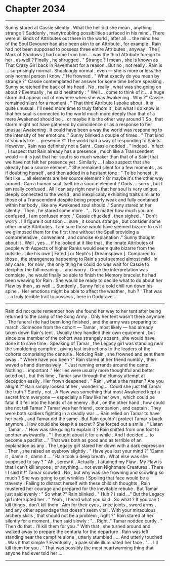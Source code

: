 
# Chapter 2034


---

Sunny stared at Cassie silently .
What the hell did she mean , anything strange ?
Suddenly , manytroubling possibilities surfaced in his mind . There were all kinds of Attributes out there in the world , after all … the mind hex of the Soul Devourer had also been akin to an Attribute , for example .
Rain had not been supposed to possess three entire Attributes , anyway . The [ Mark of Shadows ] had come from him … was the third Attribute foreign to her , as well ?
Finally , he shrugged .
" Strange ? I mean , she is known as That Crazy Girl back in Ravenheart for a reason . But no , not really . Rain is … surprisingly normal . Shockingly normal , even — she is more or less the only normal person I know ."
He frowned .
" What exactly do you mean by strange ?"
Cassie contemplated her answer for some time before speaking .
Sunny scratched the back of his head .
No , really , what was she going on about ?
Eventually , he said hesitantly :
" Well … come to think of it … a huge storm did appear out of nowhere when she was Awakening . Why ?"
Cassie remained silent for a moment .
" That third Attribute I spoke about , it is quite unusual . I'll need more time to truly fathom it , but what I do know is that her soul is connected to the world much more deeply than that of a mere Awakened should be … or maybe it is the other way around ? So , that storm might not have gathered by coincidence or as a response to her unusual Awakening . It could have been a way the world was responding to the intensity of her emotions ."
Sunny blinked a couple of times .
" That kind of sounds like … presence ?"
The world had a way of responding to Saints .
However , Rain was definitely not a Saint .
Cassie nodded .
" Indeed . In fact , I suspect that Rain already has a presence , much like a Transcendent would — it is just that her soul is so much weaker than that of a Saint that we have not felt her presence yet . Similarly … I also suspect that she already has a source element ."
She remained silent for a few moments , as if doubting herself , and then added in a hesitant tone :
" To be honest , it felt like … all elements are her source element ? Or maybe it's the other way around . Can a human soul itself be a source element ? Gods … sorry , but I am really confused . All I can say right now is that her soul is very unique , deeply connected to the world , and inexplicably exhibiting traits similar to those of a Transcendent despite being properly weak and fully contained within her body , like any Awakened soul should ."
Sunny stared at her silently .
Then , he stared some more .
"... No matter how much you are confused , I am confused more ."
Cassie chuckled , then sighed .
" Don't worry . I'll figure it out soon … sure , it sounds strange , but consider some other innate Attributes . I am sure those would have seemed bizarre to us if we glimpsed them for the first time without the Spell providing a comprehensive , convenient , and concise explanation ."
Sunny thought about it .
Well , yes … if he looked at it like that , the innate Attributes of people with Aspects of higher Ranks would seem quite bizarre from the outside . Like his own [ Fated ] or Neph's [ Dreamspawn ].
Compared to those , the strangeness happening to Rain's soul seemed almost mild .
In any case , for now , the only thing he could do was wait for Cassie to decipher the full meaning ... and worry .
Once the interpretation was complete , he would finally be able to finish the Memory bracelet he had been weaving for Rain .
She would be ready to decide what to do about her Flaw by then , as well …
Suddenly , Sunny felt a cold chill run down his spine .
'Her emotions might be able to affect the weather , huh ? '
That was ... a truly terrible trait to possess , here in Godgrave ...
***
Rain did not quite remember how she found her way to her tent after being returned to the camp of the Song Army .
Only her tent wasn't there anymore .
The funeral rite had been long finished , and the army was preparing to march . Someone from the cohort — Tamar , most likely — had already taken down Rain's tent . Usually they handled their own equipment , but since one member of the cohort was strangely absent , she would have done it to save time .
Speaking of Tamar , the Legacy girl was standing near the smoldering campfire , giving last instructions to the leaders of the cohorts comprising the centuria .
Noticing Rain , she frowned and sent them away .
" Where have you been ?"
Rain stared at her friend numbly , then waved a hand dismissively .
" Just running errands around the camp . Nothing … important ."
Her lies were usually more thoughtful and better acted out , but this time , Tamar saw through the clumsy attempt at deception easily .
Her frown deepened .
" Rani , what's the matter ? Are you alright ?"
Rain simply looked at her , wondering …
Could she just tell Tamar the truth ?
Surely , not . A Flaw was something that most Awakened kept a secret from everyone — especially a Flaw like her own , which could be fatal if it fell into the hands of an enemy .
But , on the other hand , how could she not tell Tamar ?
Tamar was her friend , companion , and captain . They were both soldiers fighting in a deadly war … Rain relied on Tamar to have her back , and Tamar did the same .
But Rain couldn't protect Tamar's back anymore . How could she keep it a secret ?
She forced out a smile .
" Listen , Tamar …"
How was she going to explain it ?
Rain shifted from one foot to another awkwardly .
" I thought about it for a while . And I decided … to become a pacifist …"
That was both as good and as terrible of an explanation as any .
The Legacy girl stared her down with a dark expression .
Then , she raised an eyebrow slightly .
" Have you lost your mind ?"
'Damn it , damn it , damn it … '
Rain took a deep breath .
What else was she supposed to say ?
" Ah , screw it . Actually , I attained my Flaw . My Flaw is that I can't kill anyone , or anything … not even Nightmare Creatures . There ! I said it !"
Tamar scowled .
No , but why was she frowning and scowling so much ? She was going to get wrinkles ! Spoiling that face would be a travesty !
Failing to distract herself with these childish thoughts , Rain mustered her courage and prepared for the inevitable rebuke .
But Tamar just said evenly :
" So what ?"
Rain blinked .
" Huh ? I said …"
But the Legacy girl interrupted her .
" Yeah , I heard what you said . So what ? If you can't kill things , don't kill them . Aim for their eyes , knee joints , sword arms , and any other appendage that doesn't seem vital . With your miraculous archery skills , that should not be a problem , right ?"
Rain stared at her silently for a moment , then said slowly :
"... Right ."
Tamar nodded curtly .
" Then do that . I'll kill them for you ."
With that , she turned around and walked away to prepare the centuria for the departure .
Rain was left standing near the campfire alone , utterly stumbled .
… And utterly touched .
Was it that simple ?
Eventually , a pale smile illuminated her face .
' ... I'll kill them for you . '
That was possibly the most heartwarming thing that anyone had ever told her …

---


